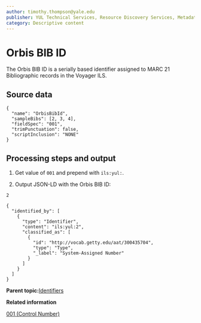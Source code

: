 ```yaml
---
author: timothy.thompson@yale.edu
publisher: YUL Technical Services, Resource Discovery Services, Metadata Services Unit
category: Descriptive content
---
```


# Orbis BIB ID

The Orbis BIB ID is a serially based identifier assigned to MARC 21 Bibliographic records in the Voyager ILS.

## Source data

```
{
  "name": "OrbisBibId",
  "sampleBibs": [2, 3, 4],
  "fieldSpec": "001",
  "trimPunctuation": false,
  "scriptInclusion": "NONE"
}
```

## Processing steps and output

1.  Get value of `001` and prepend with `ils:yul:`.

2.  Output JSON-LD with the Orbis BIB ID:


`2`

```
{
  "identified_by": [
    {
      "type": "Identifier",
      "content": "ils:yul:2",
      "classified_as": [
        {
          "id": "http://vocab.getty.edu/aat/300435704",
          "type": "Type",
          "_label": "System-Assigned Number"
        }
      ]
    }
  ]
}
```

**Parent topic:**[Identifiers](../../concepts/identifiers.md)

**Related information**  


[001 \(Control Number\)](../../tables/001_bib_table.md)

